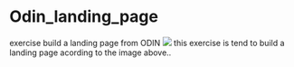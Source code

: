 # Odin_landing_page

exercise build a landing page from ODIN
![](../../Desktop/01.png)
this exercise is tend to build a landing page acording to the image above..
